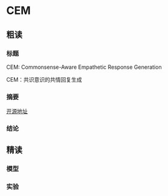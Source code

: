 # CEM

## 粗读

### 标题

CEM: Commonsense-Aware Empathetic Response Generation

CEM：共识意识的共情回复生成

### 摘要

[开源地址](https://github.com/Sahandfer/CEM)

### 结论

## 精读

### 模型

### 实验
